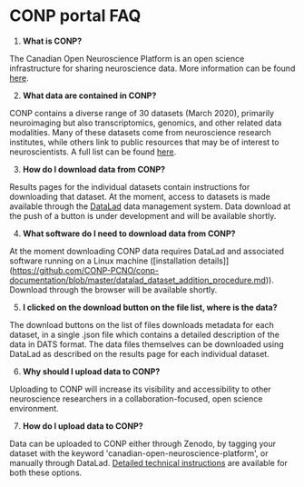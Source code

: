 # CONP portal FAQ

1. **What is CONP?**

The Canadian Open Neuroscience Platform is an open science infrastructure for sharing neuroscience data.  More information can be found [here](https://conp.ca).

2. **What data are contained in CONP?**

CONP contains a diverse range of 30 datasets (March 2020), primarily neuroimaging but also transcriptomics, genomics, and other related data modalities.  Many of these datasets come from neuroscience research institutes, while others link to public resources that may be of interest to neuroscientists. A full list can be found [here](https://portal.conp.ca/search).

3. **How do I download data from CONP?**

Results pages for the individual datasets contain instructions for downloading that dataset.  At the moment, access to datasets is made available through the [DataLad](www.datalad.org) data management system.  Data download at the push of a button is under development and will be available shortly.

4. **What software do I need to download data from CONP?**

At the moment downloading CONP data requires DataLad and associated software running on a Linux machine ([installation details]](https://github.com/CONP-PCNO/conp-documentation/blob/master/datalad_dataset_addition_procedure.md)). Download through the browser will be available shortly.

5. **I clicked on the download button on the file list, where is the data?**

The download buttons on the list of files downloads metadata for each dataset, in a single .json file which contains a detailed description of the data in DATS format.  The data files themselves can be downloaded using DataLad as described on the results page for each individual dataset.

6. **Why should I upload data to CONP?**

Uploading to CONP will increase its visibility and accessibility to other neuroscience researchers in a collaboration-focused, open science environment. 

7. **How do I upload data to CONP?**

Data can be uploaded to CONP either through Zenodo, by tagging your dataset with the keyword 'canadian-open-neuroscience-platform', or manually through DataLad.  [Detailed technical instructions](https://github.com/CONP-PCNO/conp-documentation/blob/master/datalad_dataset_addition_procedure.md) are available for both these options.

